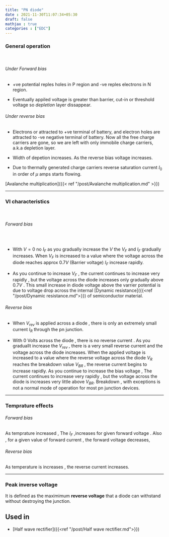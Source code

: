 ```yaml
---
title: "PN diode"
date : 2021-11-30T11:07:34+05:30
draft: false
mathjax : true
categories : ["EDC"]
---
```



### General operation

&nbsp;

###### Under Forward bias

- +ve potential reples holes in P region and -ve reples electrons in N region.

- Eventually appiled voltage is greater than barrier, cut-in or threshold voltage so *depletion* layer dissappear.

###### Under reverse bias

- Electrons or attracted to +ve terminal of battery, and electron holes are attracted to -ve negative terminal of battery. Now all the free charge carriers are gone, so we are left with only immobile charge carriers, a.k.a depletion layer.

- Width of depetion increases. As the reverse bias voltage increases.

- Due to thermally generated charge carriers reverse saturation current $I_0$ in order of  $\mu$ amps starts flowing.


[Avalanche multiplication]({{< ref "/post/Avalanche multiplication.md" >}})


---

### VI characteristics
&nbsp;
###### Forward bias
&nbsp;
- With $V = 0$ no $I_F$ as you gradually increase the $V$ the $V_F$ and $I_F$ gradually increases. When $V_F$ is increased to a value where the voltage across the diode reaches approx $0.7  V$ (Barrier voltage) $I_F$ increase rapidly.

	
		
- As you continue to increase $V_F$ , the current continues to increase very rapidly , but the voltage across the diode increases only gradually above $0.7V$  . This small increase in diode voltage above the varrier potential is due to voltage drop across the internal [Dynamic resistance]({{<ref "/post/Dynamic resistance.md">}}) of semiconductor material. 
	
###### Reverse bias

- When $V_{rev}$ is applied across a diode , there is only an extremely small current $I_R$ through the pn junction.


- With 0 Volts across the diode , there is no reverse current . As you graduallt increase the $V_{rev}$ , there is a very small reverse current  and the voltage across the diode increases. When the applied voltage is increased to a value where the reverse voltage across the diode $V_{R}$ reaches the breakdown value $V_{BR}$ , the reverse current begins to increase rapidly. As you continue to increase the bias voltage , The current continues to increase very rapidly , but the voltage across the diode is increases very little above $V_{BR}$. Breakdown , with exceptions is not a normal mode of operation for most pn junction devices.

---

### Temprature effects

	
###### Forward bias
	

As temprature increased , The $I_F$ ,increases for given forward voltage . Also , for a given value of forward current , the forward voltage decreases,
	
###### Reverse bias 

As temperature is increases , the reverse current increases.

---
	
### Peak inverse voltage

It is defined as the maximimum **reverse voltage** that a diode can withstand without destroying the junction.


	
## Used in 

- [Half wave rectifier]({{<ref "/post/Half wave rectifier.md">}})


